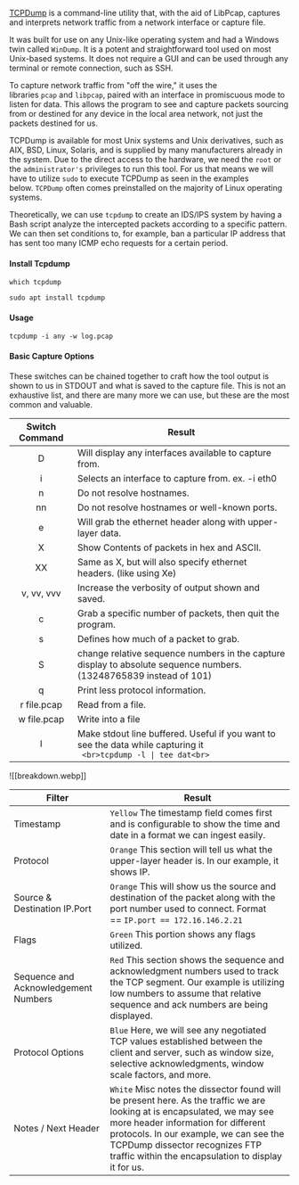 [TCPDump](https://www.tcpdump.org/) is a command-line utility that, with the aid of LibPcap, captures and interprets network traffic from a network interface or capture file. 

It was built for use on any Unix-like operating system and had a Windows twin called `WinDump`. It is a potent and straightforward tool used on most Unix-based systems. It does not require a GUI and can be used through any terminal or remote connection, such as SSH.

To capture network traffic from "off the wire," it uses the libraries `pcap` and `libpcap`, paired with an interface in promiscuous mode to listen for data. This allows the program to see and capture packets sourcing from or destined for any device in the local area network, not just the packets destined for us.

TCPDump is available for most Unix systems and Unix derivatives, such as AIX, BSD, Linux, Solaris, and is supplied by many manufacturers already in the system. Due to the direct access to the hardware, we need the `root` or the `administrator's` privileges to run this tool. For us that means we will have to utilize `sudo` to execute TCPDump as seen in the examples below. `TCPDump` often comes preinstalled on the majority of Linux operating systems.

Theoretically, we can use `tcpdump` to create an IDS/IPS system by having a Bash script analyze the intercepted packets according to a specific pattern. We can then set conditions to, for example, ban a particular IP address that has sent too many ICMP echo requests for a certain period.
#### Install Tcpdump

```
which tcpdump
```

```shell-session
sudo apt install tcpdump 
```
#### Usage

```
tcpdump -i any -w log.pcap
```

#### Basic Capture Options

These switches can be chained together to craft how the tool output is shown to us in STDOUT and what is saved to the capture file. This is not an exhaustive list, and there are many more we can use, but these are the most common and valuable.

| **Switch Command** | **Result**                                                                                                                |
| :----------------: | ------------------------------------------------------------------------------------------------------------------------- |
|         D          | Will display any interfaces available to capture from.                                                                    |
|         i          | Selects an interface to capture from. ex. -i eth0                                                                         |
|         n          | Do not resolve hostnames.                                                                                                 |
|         nn         | Do not resolve hostnames or well-known ports.                                                                             |
|         e          | Will grab the ethernet header along with upper-layer data.                                                                |
|         X          | Show Contents of packets in hex and ASCII.                                                                                |
|         XX         | Same as X, but will also specify ethernet headers. (like using Xe)                                                        |
|     v, vv, vvv     | Increase the verbosity of output shown and saved.                                                                         |
|         c          | Grab a specific number of packets, then quit the program.                                                                 |
|         s          | Defines how much of a packet to grab.                                                                                     |
|         S          | change relative sequence numbers in the capture display to absolute sequence numbers. (13248765839 instead of 101)        |
|         q          | Print less protocol information.                                                                                          |
|    r file.pcap     | Read from a file.                                                                                                         |
|    w file.pcap     | Write into a file                                                                                                         |
|         l          | Make stdout line buffered.  Useful if you want to see the data while capturing it<br>``` <br>tcpdump -l \| tee dat<br>``` |
![[breakdown.webp]]

|**Filter**|**Result**|
|---|---|
|Timestamp|`Yellow` The timestamp field comes first and is configurable to show the time and date in a format we can ingest easily.|
|Protocol|`Orange` This section will tell us what the upper-layer header is. In our example, it shows IP.|
|Source & Destination IP.Port|`Orange` This will show us the source and destination of the packet along with the port number used to connect. Format == `IP.port == 172.16.146.2.21`|
|Flags|`Green` This portion shows any flags utilized.|
|Sequence and Acknowledgement Numbers|`Red` This section shows the sequence and acknowledgment numbers used to track the TCP segment. Our example is utilizing low numbers to assume that relative sequence and ack numbers are being displayed.|
|Protocol Options|`Blue` Here, we will see any negotiated TCP values established between the client and server, such as window size, selective acknowledgments, window scale factors, and more.|
|Notes / Next Header|`White` Misc notes the dissector found will be present here. As the traffic we are looking at is encapsulated, we may see more header information for different protocols. In our example, we can see the TCPDump dissector recognizes FTP traffic within the encapsulation to display it for us.|